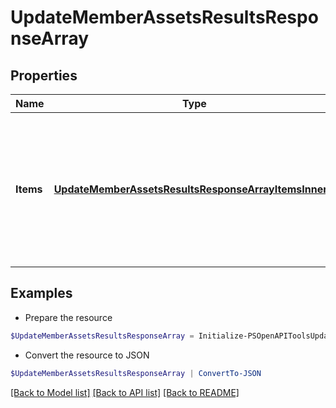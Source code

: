 # UpdateMemberAssetsResultsResponseArray
## Properties

Name | Type | Description | Notes
------------ | ------------- | ------------- | -------------
**Items** | [**UpdateMemberAssetsResultsResponseArrayItemsInner[]**](UpdateMemberAssetsResultsResponseArrayItemsInner.md) | List of assigned/updated member asset access. If there is an error, an exception object will be returned. If the action was successfully completed, a response object will be returned. | [optional] 

## Examples

- Prepare the resource
```powershell
$UpdateMemberAssetsResultsResponseArray = Initialize-PSOpenAPIToolsUpdateMemberAssetsResultsResponseArray  -Items null
```

- Convert the resource to JSON
```powershell
$UpdateMemberAssetsResultsResponseArray | ConvertTo-JSON
```

[[Back to Model list]](../README.md#documentation-for-models) [[Back to API list]](../README.md#documentation-for-api-endpoints) [[Back to README]](../README.md)

